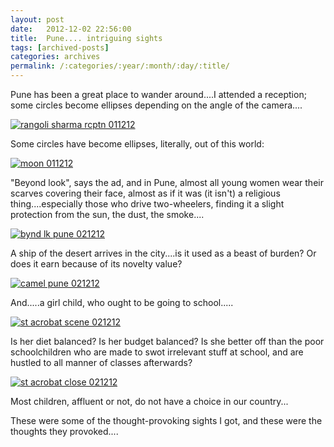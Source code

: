 ```yaml
---
layout: post
date:	2012-12-02 22:56:00
title:  Pune.... intriguing sights
tags: [archived-posts]
categories: archives
permalink: /:categories/:year/:month/:day/:title/
---
```

Pune has been a great place to wander around....I attended a reception; some circles become ellipses depending on the angle of the camera....

<a href="http://s1264.photobucket.com/albums/jj483/mnypx/?action=view&amp;current=DSC06276.jpg" target="_blank"><img src="http://i1264.photobucket.com/albums/jj483/mnypx/DSC06276.jpg" border="0" alt="rangoli sharma rcptn 011212"></a>

<lj-cut text="some more sights">

Some circles have become ellipses, literally, out of this world:


<a href="http://s1264.photobucket.com/albums/jj483/mnypx/?action=view&amp;current=DSC06314.jpg" target="_blank"><img src="http://i1264.photobucket.com/albums/jj483/mnypx/DSC06314.jpg" border="0" alt="moon 011212"></a>

"Beyond look", says the ad, and in Pune, almost all young women wear their scarves covering their face, almost as if it was (it isn't) a religious thing....especially those who drive two-wheelers, finding it a slight protection from the sun, the dust, the smoke....


<a href="http://s1264.photobucket.com/albums/jj483/mnypx/?action=view&amp;current=DSC06319.jpg" target="_blank"><img src="http://i1264.photobucket.com/albums/jj483/mnypx/DSC06319.jpg" border="0" alt="bynd lk pune 021212"></a>


A ship of the desert arrives in the city....is it used as a beast of burden? Or does it earn because of its novelty value?


<a href="http://s1264.photobucket.com/albums/jj483/mnypx/?action=view&amp;current=DSC06354.jpg" target="_blank"><img src="http://i1264.photobucket.com/albums/jj483/mnypx/DSC06354.jpg" border="0" alt="camel pune 021212"></a>

And.....a girl child, who ought to be going to school.....


<a href="http://s1264.photobucket.com/albums/jj483/mnypx/?action=view&amp;current=DSC06357.jpg" target="_blank"><img src="http://i1264.photobucket.com/albums/jj483/mnypx/DSC06357.jpg" border="0" alt="st acrobat  scene 021212"></a>

</lj-cut>

Is her diet balanced? Is her budget balanced? Is she better off than the poor schoolchildren who are made to swot irrelevant stuff at school, and are hustled to all manner of classes afterwards?

<a href="http://s1264.photobucket.com/albums/jj483/mnypx/?action=view&amp;current=DSC06356.jpg" target="_blank"><img src="http://i1264.photobucket.com/albums/jj483/mnypx/DSC06356.jpg" border="0" alt="st acrobat close 021212"></a>

Most children, affluent or not, do not have a choice in our country...

These were some of the thought-provoking sights I got, and these were the thoughts they provoked....
